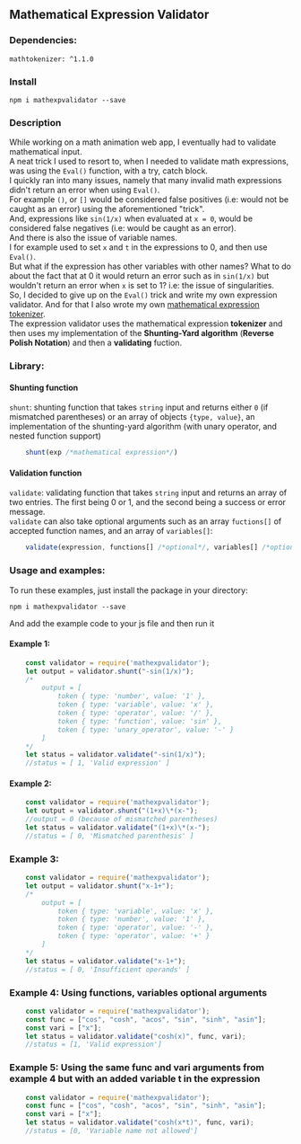 ## Mathematical Expression Validator 
### Dependencies: 
	mathtokenizer: ^1.1.0

### Install 
	npm i mathexpvalidator --save

### Description

While working on a math animation web app, I eventually had to validate mathematical input.  
A neat trick I used to resort to, when I needed to validate math expressions, was using the `Eval()` function, with a try, catch block.  
I quickly ran into many issues, namely that many invalid math expressions didn't return an error when using `Eval()`.  
For example `()`, or `[]` would be considered false positives (i.e: would not be caught as an error) using the aforementioned "trick".  
And, expressions like `sin(1/x)` when evaluated at `x = 0`, would be considered false negatives (i.e: would be caught as an error).   
And there is also the issue of variable names.   
I for example used to set `x` and `t` in the expressions to 0, and then use `Eval()`.  
But what if the expression has other variables with other names? What to do about the fact that at 0 it would return an error such as in `sin(1/x)` but wouldn't return an error when `x` is set to 1?
i.e: the issue of singularities.  
So, I decided to give up on the `Eval()` trick and write my own expression validator. And for that I also wrote my own [mathematical expression tokenizer](https://github.com/ilyastouyle/mathTokenizer).  
The expression validator uses the mathematical expression **tokenizer** and then uses my implementation of the **Shunting-Yard algorithm** (__Reverse Polish Notation__) and then a **validating** fuction.  

### Library:

#### Shunting function
	
`shunt`: shunting function that takes `string` input and returns either `0` (if mismatched parentheses) or an array of objects `{type, value}`, an implementation of the shunting-yard algorithm (with unary operator, and nested function support)  

```js
	shunt(exp /*mathematical expression*/) 
```
#### Validation function

`validate`: validating function that takes `string` input and returns an array of two entries. The first being 0 or 1, and the second being a success or error message.     
`validate` can also take optional arguments such as an array `fuctions[]` of accepted function names, and an array of `variables[]`:  

```js
	validate(expression, functions[] /*optional*/, variables[] /*optional*/)
```
### Usage and examples:
To run these examples, just install the package in your directory:

	npm i mathexpvalidator --save

And add the example code to your js file and then run it

#### Example 1:
```js
	const validator = require('mathexpvalidator');
	let output = validator.shunt("-sin(1/x)");
	/*
		output = [
			token { type: 'number', value: '1' },
			token { type: 'variable', value: 'x' },
			token { type: 'operator', value: '/' },
			token { type: 'function', value: 'sin' },
			token { type: 'unary_operator', value: '-' }
		]
	*/
	let status = validator.validate("-sin(1/x)");
	//status = [ 1, 'Valid expression' ]
```
#### Example 2:
```js
	const validator = require('mathexpvalidator');
	let output = validator.shunt("(1+x)\*(x-");
	//output = 0 (because of mismatched parentheses)
	let status = validator.validate("(1+x)\*(x-");
	//status = [ 0, 'Mismatched parenthesis' ]
```
### Example 3: 
```js
	const validator = require('mathexpvalidator');
	let output = validator.shunt("x-1+");
	/*
		output = [
			token { type: 'variable', value: 'x' },
			token { type: 'number', value: '1' },
			token { type: 'operator', value: '-' },
			token { type: 'operator', value: '+' }
		]
	*/
	let status = validator.validate("x-1+");
	//status = [ 0, 'Insufficient operands' ]
```
### Example 4: __Using functions, variables optional arguments__
```js
	const validator = require('mathexpvalidator');
	const func = ["cos", "cosh", "acos", "sin", "sinh", "asin"];
	const vari = ["x"];
	let status = validator.validate("cosh(x)", func, vari);
	//status = [1, 'Valid expression']
```
### Example 5: Using the same func and vari arguments from example 4 but with an added variable t in the expression
```js
	const validator = require('mathexpvalidator');
	const func = ["cos", "cosh", "acos", "sin", "sinh", "asin"];
	const vari = ["x"];
	let status = validator.validate("cosh(x*t)", func, vari);
	//status = [0, 'Variable name not allowed']
```